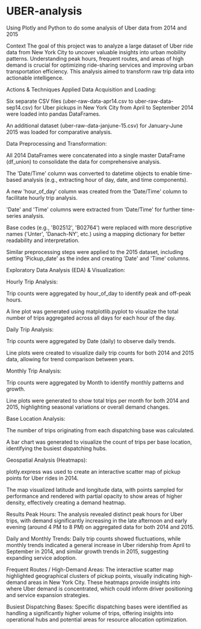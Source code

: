 # UBER-analysis
Using Plotly and Python to do some analysis of Uber data from 2014 and 2015

Context
The goal of this project was to analyze a large dataset of Uber ride data from New York City to uncover valuable insights into urban mobility patterns. Understanding peak hours, frequent routes, and areas of high demand is crucial for optimizing ride-sharing services and improving urban transportation efficiency. This analysis aimed to transform raw trip data into actionable intelligence.

Actions & Techniques Applied
Data Acquisition and Loading:

Six separate CSV files (uber-raw-data-apr14.csv to uber-raw-data-sep14.csv) for Uber pickups in New York City from April to September 2014 were loaded into pandas DataFrames.

An additional dataset (uber-raw-data-janjune-15.csv) for January-June 2015 was loaded for comparative analysis.

Data Preprocessing and Transformation:

All 2014 DataFrames were concatenated into a single master DataFrame (df_union) to consolidate the data for comprehensive analysis.

The 'Date/Time' column was converted to datetime objects to enable time-based analysis (e.g., extracting hour of day, date, and time components).

A new 'hour_of_day' column was created from the 'Date/Time' column to facilitate hourly trip analysis.

'Date' and 'Time' columns were extracted from 'Date/Time' for further time-series analysis.

Base codes (e.g., 'B02512', 'B02764') were replaced with more descriptive names ('Unter', 'Danach-NY', etc.) using a mapping dictionary for better readability and interpretation.

Similar preprocessing steps were applied to the 2015 dataset, including setting 'Pickup_date' as the index and creating 'Date' and 'Time' columns.

Exploratory Data Analysis (EDA) & Visualization:

Hourly Trip Analysis:

Trip counts were aggregated by hour_of_day to identify peak and off-peak hours.

A line plot was generated using matplotlib.pyplot to visualize the total number of trips aggregated across all days for each hour of the day.

Daily Trip Analysis:

Trip counts were aggregated by Date (daily) to observe daily trends.

Line plots were created to visualize daily trip counts for both 2014 and 2015 data, allowing for trend comparison between years.

Monthly Trip Analysis:

Trip counts were aggregated by Month to identify monthly patterns and growth.

Line plots were generated to show total trips per month for both 2014 and 2015, highlighting seasonal variations or overall demand changes.

Base Location Analysis:

The number of trips originating from each dispatching base was calculated.

A bar chart was generated to visualize the count of trips per base location, identifying the busiest dispatching hubs.

Geospatial Analysis (Heatmaps):

plotly.express was used to create an interactive scatter map of pickup points for Uber rides in 2014.

The map visualized latitude and longitude data, with points sampled for performance and rendered with partial opacity to show areas of higher density, effectively creating a demand heatmap.

Results
Peak Hours: The analysis revealed distinct peak hours for Uber trips, with demand significantly increasing in the late afternoon and early evening (around 4 PM to 8 PM) on aggregated data for both 2014 and 2015.

Daily and Monthly Trends: Daily trip counts showed fluctuations, while monthly trends indicated a general increase in Uber ridership from April to September in 2014, and similar growth trends in 2015, suggesting expanding service adoption.

Frequent Routes / High-Demand Areas: The interactive scatter map highlighted geographical clusters of pickup points, visually indicating high-demand areas in New York City. These heatmaps provide insights into where Uber demand is concentrated, which could inform driver positioning and service expansion strategies.

Busiest Dispatching Bases: Specific dispatching bases were identified as handling a significantly higher volume of trips, offering insights into operational hubs and potential areas for resource allocation optimization.
